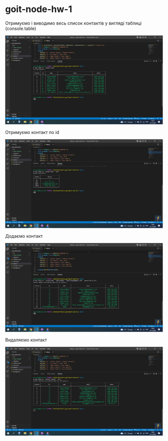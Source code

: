 # goit-node-hw-1
Отримуємо і виводимо весь список контактів у вигляді таблиці (console.table)

![Picture1](https://github.com/NataliaMartynuik/goit-node-hw-1/blob/main/screenshot/1.png)

Отримуємо контакт по id

![Picture1](https://github.com/NataliaMartynuik/goit-node-hw-1/blob/main/screenshot/2.png)

Додаємо контакт

![Picture1](https://github.com/NataliaMartynuik/goit-node-hw-1/blob/main/screenshot/3.png)


Видаляємо контакт

![Picture1](https://github.com/NataliaMartynuik/goit-node-hw-1/blob/main/screenshot/4.png)

